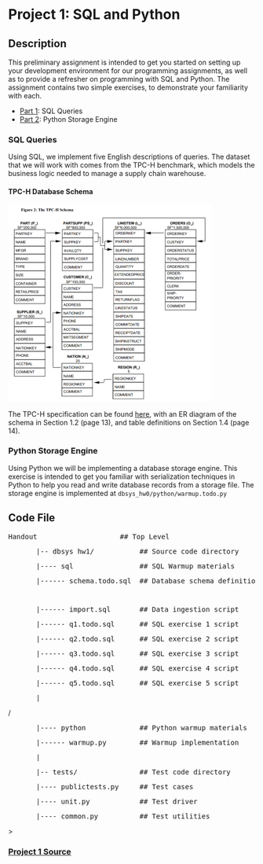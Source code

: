 # Project 1: SQL and Python

## Description
This preliminary assignment is intended to get you started on setting up your development environment for our programming assignments, as well as to provide a refresher on programming with SQL and Python. The assignment contains two simple exercises, to demonstrate your familiarity with each.

* [Part 1](#part1): SQL Queries
* [Part 2](#part2): Python Storage Engine

<a name="part1"></a>
### SQL Queries
Using SQL, we implement five English descriptions of queries. The dataset that we will work with comes from the TPC-H benchmark, which models the business logic needed to manage a supply chain warehouse.

#### TPC-H Database Schema
<img src="./Images/TPC-H_Schema.PNG" title="Project 1's DB Schema" alt="Should be showing the DB described earlier" width="415" height="400"/>

The TPC-H specification can be found [here](http://www.tpc.org/tpc_documents_current_versions/pdf/tpc-h_v2.17.1.pdf), with an ER diagram of the schema in Section 1.2 (page 13), and table definitions on Section 1.4 (page 14).

<a name="part2"></a>
### Python Storage Engine
Using Python we will be implementing a database storage engine. This exercise is intended to get you familiar with serialization techniques in Python to help you read and write database records from a storage file. The storage engine is implemented at `dbsys_hw0/python/warmup.todo.py`

## Code File
 <dl>
 <dt><pre>Handout                    ## Top Level </pre></dt>
 <dd><pre>  |-- dbsys_hw1/           ## Source code directory</pre></dd>
 <dd><pre>  |---- sql                ## SQL Warmup materials </pre></dd>
 <dd><pre>  |------ schema.todo.sql  ## Database schema definition script <pre></dd>
 <dd><pre>  |------ import.sql       ## Data ingestion script  </pre></dd>
 <dd><pre>  |------ q1.todo.sql      ## SQL exercise 1 script  </pre></dd>
 <dd><pre>  |------ q2.todo.sql      ## SQL exercise 2 script  </pre></dd>
 <dd><pre>  |------ q3.todo.sql      ## SQL exercise 3 script  </pre></dd>
 <dd><pre>  |------ q4.todo.sql      ## SQL exercise 4 script  </pre></dd>
 <dd><pre>  |------ q5.todo.sql      ## SQL exercise 5 script  </pre></dd>
 <dd><pre>  | </pre></dd>/
 <dd><pre>  |---- python             ## Python warmup materials  </pre></dd>
 <dd><pre>  |------ warmup.py        ## Warmup implementation  </pre></dd>
 <dd><pre>  | </pre></dd>
 <dd><pre>  |-- tests/               ## Test code directory </pre></dd>
 <dd><pre>  |---- publictests.py     ## Test cases </pre></dd>
 <dd><pre>  |---- unit.py            ## Test driver </pre></dd>
 <dd><pre>  |---- common.py          ## Test utilities </pre></dd>
> </dl>

### [Project 1 Source](http://damsl.cs.jhu.edu/teaching/dbsys/2017/assignments/hw0/)
